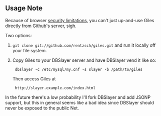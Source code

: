 ## Usage Note

Because of browser [security limitations](http://en.wikipedia.org/wiki/Same_origin_policy), you can't just up-and-use Giles directly from Github's server, sigh.

Two options:

1. `git clone git://github.com/rentzsch/giles.git` and run it locally off your file system.

2. Copy Giles to your DBSlayer server and have DBSlayer vend it like so:

		dbslayer -c /etc/mysql/my.cnf -s slayer -b /path/to/giles

	Then access Giles at

		http://slayer.example.com/index.html

In the future there's a low probability I'll fork DBSlayer and add JSONP support, but this in general seems like a bad idea since DBSlayer should never be exposed to the public Net.